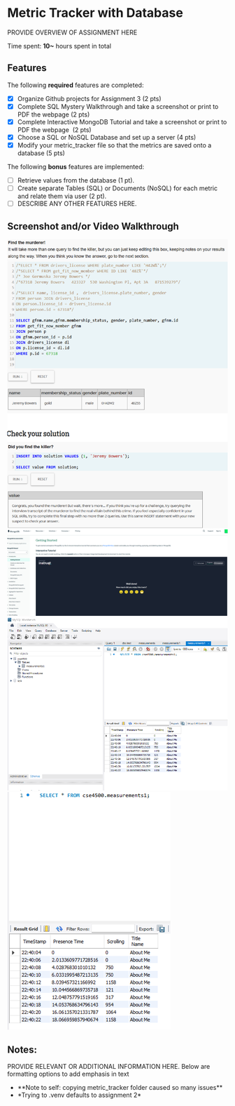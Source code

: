 # Metric Tracker with Database

PROVIDE OVERVIEW OF ASSIGNMENT HERE

Time spent: **10~** hours spent in total

## Features

The following **required** features are completed:

- [X] Organize Github projects for Assignment 3 (2 pts)
- [X] Complete SQL Mystery Walkthrough and take a screenshot or print to PDF the webpage (2 pts)
- [X] Complete Interactive MongoDB Tutorial and take a screenshot or print to PDF the webpage  (2 pts)
- [X] Choose a SQL or NoSQL Database and set up a server (4 pts)
- [X] Modify your metric_tracker file so that the metrics are saved onto a database (5 pts)

The following **bonus** features are implemented:

- [ ] Retrieve values from the database (1 pt).
- [ ] Create separate Tables (SQL) or Documents (NoSQL) for each metric and relate them via user (2 pt).
- [ ] DESCRIBE ANY OTHER FEATURES HERE.

## Screenshot and/or Video Walkthrough

<img src="Images/SQLMurderMystery.png" title='React Image' width='' alt='SQLMurderMystery' />
<img src="Images/MangoDBWalkthrough.png" title='React Image' width='' alt='MangoDBWalkthrough' />
<img src="Images/MySQLDataBase.png" title='React Image' width='' alt='MYSQLDataBase' />
<img src="Images/saved_metrics.png" title='React Image' width='' alt='saved_metrics' />

## Notes:
PROVIDE RELEVANT OR ADDITIONAL INFORMATION HERE. Below are formatting options to add emphasis in text
<ul>
  <li>**Note to self: copying metric_tracker folder caused so many issues**</li>
  <li>*Trying to .venv defaults to assignment 2*</li>
</ul>
